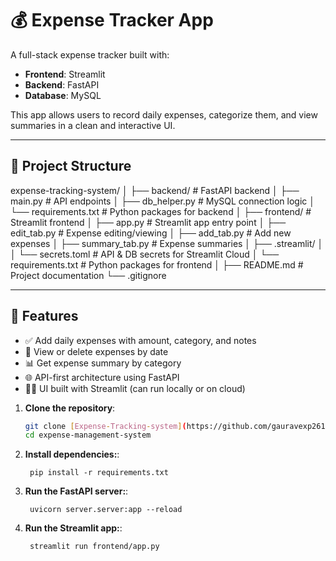 # 💰 Expense Tracker App

A full-stack expense tracker built with:

- **Frontend**: Streamlit
- **Backend**: FastAPI
- **Database**: MySQL

This app allows users to record daily expenses, categorize them, and view summaries in a clean and interactive UI.

---

## 📂 Project Structure

expense-tracking-system/
│
├── backend/                      # FastAPI backend
│   ├── main.py                   # API endpoints
│   ├── db_helper.py              # MySQL connection logic
│   └── requirements.txt          # Python packages for backend
│
├── frontend/                     # Streamlit frontend
│   ├── app.py                    # Streamlit app entry point
│   ├── edit_tab.py               # Expense editing/viewing
│   ├── add_tab.py                # Add new expenses
│   ├── summary_tab.py            # Expense summaries
│   ├── .streamlit/
│   │   └── secrets.toml          # API & DB secrets for Streamlit Cloud
│   └── requirements.txt          # Python packages for frontend
│
├── README.md                     # Project documentation
└── .gitignore      

---

## 🚀 Features

- ✅ Add daily expenses with amount, category, and notes
- 📅 View or delete expenses by date
- 📊 Get expense summary by category
- 🌐 API-first architecture using FastAPI
- 🧑‍💻 UI built with Streamlit (can run locally or on cloud)


1. **Clone the repository**:
   ```bash
   git clone [Expense-Tracking-system](https://github.com/gauravexp261/Expense-Tracking-system.git)
   cd expense-management-system
   ```

1. **Install dependencies:**:   
   ```commandline
    pip install -r requirements.txt
   ```
1. **Run the FastAPI server:**:   
   ```commandline
    uvicorn server.server:app --reload
   ```
1. **Run the Streamlit app:**:   
   ```commandline
    streamlit run frontend/app.py
   ```
